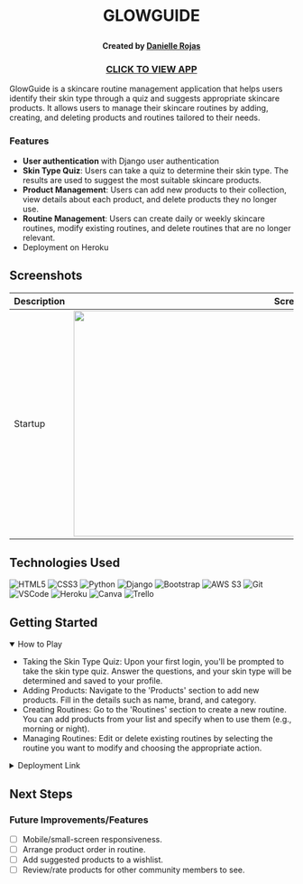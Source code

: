 # <p align="center">GLOWGUIDE</p>

#### <p align="center">Created by [Danielle Rojas](https://www.linkedin.com/in/daniellerojas1/)</p>

### <p align="center">[CLICK TO VIEW APP](https://glowguide-4437e9187ac2.herokuapp.com/)</p>

GlowGuide is a skincare routine management application that helps users identify their skin type through a quiz and suggests appropriate skincare products. It allows users to manage their skincare routines by adding, creating, and deleting products and routines tailored to their needs.

### Features

- **User authentication** with Django user authentication
- **Skin Type Quiz**: Users can take a quiz to determine their skin type. The results are used to suggest the most suitable skincare products.
- **Product Management**: Users can add new products to their collection, view details about each product, and delete products they no longer use.
- **Routine Management**: Users can create daily or weekly skincare routines, modify existing routines, and delete routines that are no longer relevant.
- Deployment on Heroku

## Screenshots

| Description              | Screenshot                                                                                                  |
| ------------------------ | ----------------------------------------------------------------------------------------------------------- |
| Startup                  | <div id="header" align="center"><img src="#" width="800" height="400"></div>  |


## Technologies Used

![HTML5](https://img.shields.io/badge/HTML5-E34F26?style=for-the-badge&logo=html5&logoColor=white) ![CSS3](https://img.shields.io/badge/CSS3-1572B6?style=for-the-badge&logo=css3&logoColor=white) ![Python](https://img.shields.io/badge/Python-FFD43B?style=for-the-badge&logo=python&logoColor=blue)
  ![Django](https://img.shields.io/badge/Django-092E20?style=for-the-badge&logo=django&logoColor=green) ![Bootstrap](https://img.shields.io/badge/Bootstrap-563D7C?style=for-the-badge&logo=bootstrap&logoColor=white) ![AWS S3](https://img.shields.io/badge/Amazon_AWS-FF9900?style=for-the-badge&logo=amazonaws&logoColor=white) ![Git](https://img.shields.io/badge/GIT-E44C30?style=for-the-badge&logo=git&logoColor=white) ![VSCode](https://img.shields.io/badge/-VS_Code-05122A?style=flat&logo=visualstudio) ![Heroku](https://img.shields.io/badge/Heroku-430098?style=for-the-badge&logo=heroku&logoColor=white) ![Canva](https://img.shields.io/badge/Canva-%2300C4CC.svg?&style=for-the-badge&logo=Canva&logoColor=white)
![Trello](https://img.shields.io/badge/Trello-0052CC?style=for-the-badge&logo=trello&logoColor=white)

## Getting Started

<details open>
    <summary>How to Play</summary>
    <ul>
<li>Taking the Skin Type Quiz: Upon your first login, you'll be prompted to take the skin type quiz. Answer the questions, and your skin type will be determined and saved to your profile.</li>
<li>Adding Products: Navigate to the 'Products' section to add new products. Fill in the details such as name, brand, and category.</li>
<li>Creating Routines: Go to the 'Routines' section to create a new routine. You can add products from your list and specify when to use them (e.g., morning or night).</li>
<li>Managing Routines: Edit or delete existing routines by selecting the routine you want to modify and choosing the appropriate action.</li>
</ul>
</details>
<detail open>

<details>
      <summary>Deployment Link</summary>
      <a href="https://glowguide-4437e9187ac2.herokuapp.com/">GlowGuide-Heroku</a>
</details>

## Next Steps

### Future Improvements/Features

- [ ] Mobile/small-screen responsiveness.
- [ ] Arrange product order in routine.
- [ ] Add suggested products to a wishlist.
- [ ] Review/rate products for other community members to see.
